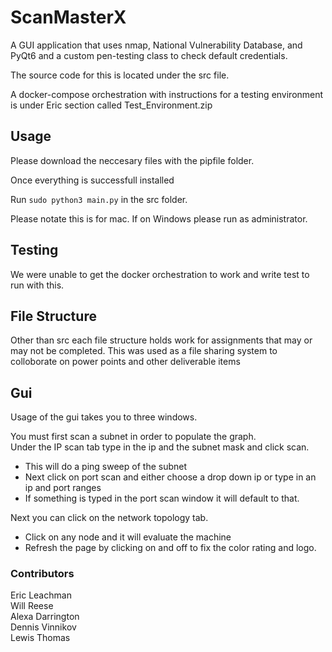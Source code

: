 # ScanMasterX

A GUI application that uses nmap, National Vulnerability Database, and PyQt6 and a custom pen-testing class to check default credentials. 

The source code for this is located under the src file.

A docker-compose orchestration with instructions for a testing environment is under Eric section called Test_Environment.zip

## Usage

Please download the neccesary files with the pipfile folder.

Once everything is successfull installed

Run `sudo python3 main.py` in the src folder.

Please notate this is for mac. If on Windows please run as administrator.

## Testing

We were unable to get the docker orchestration to work and write test to run with this. 

## File Structure

Other than src each file structure holds work for assignments that may or may not be completed. This was used as a file sharing system to colloborate on power points and other deliverable items

## Gui  

Usage of the gui takes you to three windows.

You must first scan a subnet in order to populate the graph.  
Under the IP scan tab type in the ip and the subnet mask and click scan.  

*  This will do a ping sweep of the subnet
*  Next click on port scan and either choose a drop down ip or type in an ip and port ranges
  * If something is typed in the port scan window it will default to that.

Next you can click on the network topology tab.

* Click on any node and it will evaluate the machine
* Refresh the page by clicking on and off to fix the color rating and logo.
  
### Contributors

Eric Leachman   
Will Reese  
Alexa Darrington  
Dennis Vinnikov  
Lewis Thomas


